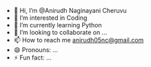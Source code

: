 - 👋 Hi, I’m @Anirudh Naginayani Cheruvu
- 👀 I’m interested in Coding
- 🌱 I’m currently learning Python
- 💞️ I’m looking to collaborate on ...
- 📫 How to reach me anirudh05nc@gmail.com
- 😄 Pronouns: ...
- ⚡ Fun fact: ...

<!---
anirudh05nc/anirudh05nc is a ✨ special ✨ repository because its `README.md` (this file) appears on your GitHub profile.
You can click the Preview link to take a look at your changes.
--->
